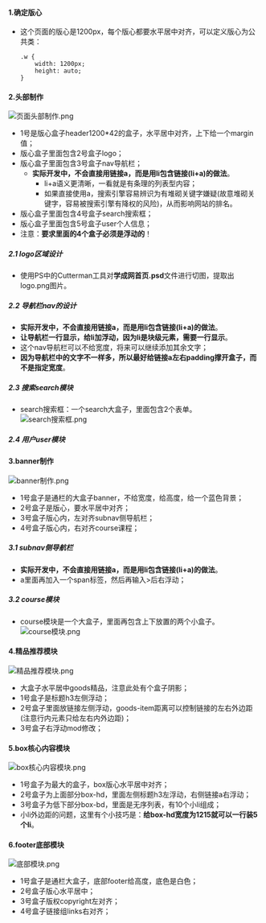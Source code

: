 #### 1.确定版心
- 这个页面的版心是1200px，每个版心都要水平居中对齐，可以定义版心为公共类：
    ```
    .w {
        width: 1200px;
        height: auto;
    }
    ```
#### 2.头部制作
![页面头部制作.png](https://upload-images.jianshu.io/upload_images/13407176-1d95b4b766a3ecc0.png?imageMogr2/auto-orient/strip%7CimageView2/2/w/1240)
- 1号是版心盒子header1200\*42的盒子，水平居中对齐，上下给一个margin值；
- 版心盒子里面包含2号盒子logo；
- 版心盒子里面包含3号盒子nav导航栏；
    - **实际开发中，不会直接用链接a，而是用li包含链接(li+a)的做法**。
        - li+a语义更清晰，一看就是有条理的列表型内容；
        - 如果直接使用a，搜索引擎容易辨识为有堆砌关键字嫌疑(故意堆砌关键字，容易被搜索引擎有降权的风险)，从而影响网站的排名。
- 版心盒子里面包含4号盒子search搜索框；
- 版心盒子里面包含5号盒子user个人信息；
- 注意：**要求里面的4个盒子必须是浮动的**！
##### 2.1 logo区域设计
- 使用PS中的Cutterman工具对**学成网首页.psd**文件进行切图，提取出logo.png图片。
##### 2.2 导航栏nav的设计
- **实际开发中，不会直接用链接a，而是用li包含链接(li+a)的做法**。
- **让导航栏一行显示，给li加浮动，因为li是块级元素，需要一行显示**。
- 这个nav导航栏可以不给宽度，将来可以继续添加其余文字；
- **因为导航栏中的文字不一样多，所以最好给链接a左右padding撑开盒子，而不是指定宽度**。
##### 2.3 搜索search模块
- search搜索框：一个search大盒子，里面包含2个表单。
![search搜索框.png](https://upload-images.jianshu.io/upload_images/13407176-37ddf77027e8c490.png?imageMogr2/auto-orient/strip%7CimageView2/2/w/1240)
##### 2.4 用户user模块
#### 3.banner制作
![banner制作.png](https://upload-images.jianshu.io/upload_images/13407176-643d4030c294ea0b.png?imageMogr2/auto-orient/strip%7CimageView2/2/w/1240)
- 1号盒子是通栏的大盒子banner，不给宽度，给高度，给一个蓝色背景；
- 2号盒子是版心，要水平居中对齐；
- 3号盒子版心内，左对齐subnav侧导航栏；
- 4号盒子版心内，右对齐course课程；
##### 3.1 subnav侧导航栏
- **实际开发中，不会直接用链接a，而是用li包含链接(li+a)的做法**。
- a里面再加入一个span标签，然后再输入>后右浮动；
##### 3.2 course模块
- course模块是一个大盒子，里面再包含上下放置的两个小盒子。
![course模块.png](https://upload-images.jianshu.io/upload_images/13407176-9c220be08e39ff3e.png?imageMogr2/auto-orient/strip%7CimageView2/2/w/1240)
#### 4.精品推荐模块
![精品推荐模块.png](https://upload-images.jianshu.io/upload_images/13407176-9a35db6e86416980.png?imageMogr2/auto-orient/strip%7CimageView2/2/w/1240)
- 大盒子水平居中goods精品，注意此处有个盒子阴影；
- 1号盒子是标题h3左侧浮动；
- 2号盒子里面放链接左侧浮动，goods-item距离可以控制链接的左右外边距(注意行内元素只给左右内外边距)；
- 3号盒子右浮动mod修改；
#### 5.box核心内容模块
![box核心内容模块.png](https://upload-images.jianshu.io/upload_images/13407176-b822ec460ed3ef73.png?imageMogr2/auto-orient/strip%7CimageView2/2/w/1240)
- 1号盒子为最大的盒子，box版心水平居中对齐；
- 2号盒子为上面部分box-hd，里面左侧标题h3左浮动，右侧链接a右浮动；
- 3号盒子为低下部分box-bd，里面是无序列表，有10个小li组成；
- 小li外边距的问题，这里有个小技巧是：**给box-hd宽度为1215就可以一行装5个li**。
#### 6.footer底部模块
![底部模块.png](https://upload-images.jianshu.io/upload_images/13407176-b9efd848fae57928.png?imageMogr2/auto-orient/strip%7CimageView2/2/w/1240)
- 1号盒子是通栏大盒子，底部footer给高度，底色是白色；
- 2号盒子版心水平居中；
- 3号盒子版权copyright左对齐；
- 4号盒子链接组links右对齐；
